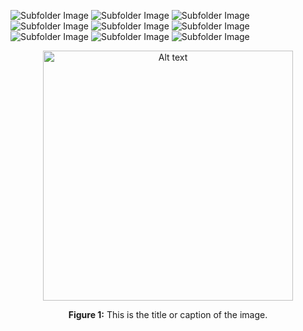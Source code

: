 ![Subfolder Image](figures_store/round_damage.png)
![Subfolder Image](figures_store/total_kills.png)
![Subfolder Image](figures_store/death_location.png)
![Subfolder Image](figures_store/round_damage.png)
![Subfolder Image](figures_store/feature_importance_lr_round_result.png)
![Subfolder Image](figures_store/feature_importance_dt_player_death.png)
![Subfolder Image](figures_store/feature_importance_xgboost_player_death.png)
![Subfolder Image](figures_store/round_result_features.png)
![Subfolder Image](figures_store/player_death_features.png)

<div style="text-align: center;">
    <img src="image_url_or_path" alt="Alt text" width="400">
    <p><b>Figure 1:</b> This is the title or caption of the image.</p>
</div>